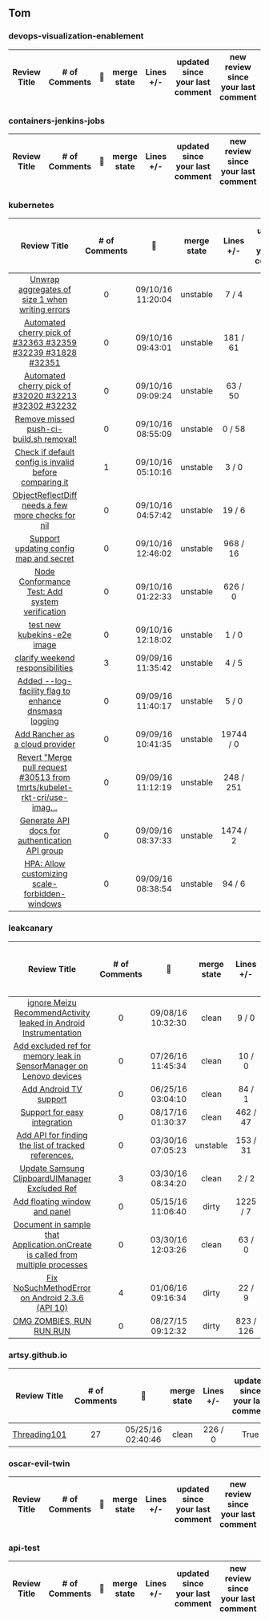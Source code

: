 ## Tom
### devops-visualization-enablement
|Review Title | # of Comments | :date: | merge state | Lines +/- | updated since your last comment | new review since your last comment | 
| :---: | :---: | :---: | :---: | :---: | :---: | :---: |
### containers-jenkins-jobs
|Review Title | # of Comments | :date: | merge state | Lines +/- | updated since your last comment | new review since your last comment | 
| :---: | :---: | :---: | :---: | :---: | :---: | :---: |
### kubernetes
|Review Title | # of Comments | :date: | merge state | Lines +/- | updated since your last comment | new review since your last comment | 
| :---: | :---: | :---: | :---: | :---: | :---: | :---: |
|[Unwrap aggregates of size 1 when writing errors](https://github.com/kubernetes/kubernetes/pull/32449) | 0 | 09/10/16 11:20:04 | unstable | 7 / 4 | True | True | 
|[Automated cherry pick of #32363 #32359 #32239 #31828 #32351](https://github.com/kubernetes/kubernetes/pull/32448) | 0 | 09/10/16 09:43:01 | unstable | 181 / 61 | True | True | 
|[Automated cherry pick of #32020 #32213 #32302 #32232](https://github.com/kubernetes/kubernetes/pull/32446) | 0 | 09/10/16 09:09:24 | unstable | 63 / 50 | True | True | 
|[Remove missed push-ci-build.sh removal!](https://github.com/kubernetes/kubernetes/pull/32444) | 0 | 09/10/16 08:55:09 | unstable | 0 / 58 | True | True | 
|[Check if default config is invalid before comparing it](https://github.com/kubernetes/kubernetes/pull/32438) | 1 | 09/10/16 05:10:16 | unstable | 3 / 0 | True | True | 
|[ObjectReflectDiff needs a few more checks for nil](https://github.com/kubernetes/kubernetes/pull/32434) | 0 | 09/10/16 04:57:42 | unstable | 19 / 6 | True | True | 
|[Support updating config map and secret](https://github.com/kubernetes/kubernetes/pull/32429) | 0 | 09/10/16 12:46:02 | unstable | 968 / 16 | True | True | 
|[Node Conformance Test: Add system verification](https://github.com/kubernetes/kubernetes/pull/32427) | 0 | 09/10/16 01:22:33 | unstable | 626 / 0 | True | True | 
|[test new kubekins-e2e image](https://github.com/kubernetes/kubernetes/pull/32426) | 0 | 09/10/16 12:18:02 | unstable | 1 / 0 | True | True | 
|[clarify weekend responsibilities](https://github.com/kubernetes/kubernetes/pull/32423) | 3 | 09/09/16 11:35:42 | unstable | 4 / 5 | True | True | 
|[Added --log-facility flag to enhance dnsmasq logging](https://github.com/kubernetes/kubernetes/pull/32422) | 0 | 09/09/16 11:40:17 | unstable | 5 / 0 | True | True | 
|[Add Rancher as a cloud provider](https://github.com/kubernetes/kubernetes/pull/32419) | 0 | 09/09/16 10:41:35 | unstable | 19744 / 0 | True | True | 
|[Revert "Merge pull request #30513 from tmrts/kubelet-rkt-cri/use-imag…](https://github.com/kubernetes/kubernetes/pull/32410) | 0 | 09/09/16 11:12:19 | unstable | 248 / 251 | True | True | 
|[Generate API docs for authentication API group](https://github.com/kubernetes/kubernetes/pull/32409) | 0 | 09/09/16 08:37:33 | unstable | 1474 / 2 | True | True | 
|[HPA: Allow customizing scale-forbidden-windows](https://github.com/kubernetes/kubernetes/pull/32408) | 0 | 09/09/16 08:38:54 | unstable | 94 / 6 | True | True | 
### leakcanary
|Review Title | # of Comments | :date: | merge state | Lines +/- | updated since your last comment | new review since your last comment | 
| :---: | :---: | :---: | :---: | :---: | :---: | :---: |
|[ignore Meizu RecommendActivity leaked in Android Instrumentation](https://github.com/square/leakcanary/pull/596) | 0 | 09/08/16 10:32:30 | clean | 9 / 0 | True | True | 
|[Add excluded ref for memory leak in SensorManager on Lenovo devices](https://github.com/square/leakcanary/pull/571) | 0 | 07/26/16 11:45:34 | clean | 10 / 0 | True | True | 
|[Add Android TV support](https://github.com/square/leakcanary/pull/551) | 0 | 06/25/16 03:04:10 | clean | 84 / 1 | True | True | 
|[Support for easy integration](https://github.com/square/leakcanary/pull/527) | 0 | 08/17/16 01:30:37 | clean | 462 / 47 | True | True | 
|[Add API for finding the list of tracked references.](https://github.com/square/leakcanary/pull/480) | 0 | 03/30/16 07:05:23 | unstable | 153 / 31 | True | True | 
|[Update Samsung ClipboardUIManager Excluded Ref](https://github.com/square/leakcanary/pull/479) | 3 | 03/30/16 08:34:20 | clean | 2 / 2 | True | True | 
|[Add floating window and panel](https://github.com/square/leakcanary/pull/460) | 0 | 05/15/16 11:06:40 | dirty | 1225 / 7 | True | True | 
|[Document in sample that Application.onCreate is called from multiple processes](https://github.com/square/leakcanary/pull/411) | 0 | 03/30/16 12:03:26 | clean | 63 / 0 | True | True | 
|[Fix NoSuchMethodError on Android 2.3.6 (API 10)](https://github.com/square/leakcanary/pull/370) | 4 | 01/06/16 09:16:34 | dirty | 22 / 9 | True | True | 
|[OMG ZOMBIES, RUN RUN RUN](https://github.com/square/leakcanary/pull/257) | 0 | 08/27/15 09:12:32 | dirty | 823 / 126 | True | True | 
### artsy.github.io
|Review Title | # of Comments | :date: | merge state | Lines +/- | updated since your last comment | new review since your last comment | 
| :---: | :---: | :---: | :---: | :---: | :---: | :---: |
|[Threading101](https://github.com/artsy/artsy.github.io/pull/230) | 27 | 05/25/16 02:40:46 | clean | 226 / 0 | True | True | 
### oscar-evil-twin
|Review Title | # of Comments | :date: | merge state | Lines +/- | updated since your last comment | new review since your last comment | 
| :---: | :---: | :---: | :---: | :---: | :---: | :---: |
### api-test
|Review Title | # of Comments | :date: | merge state | Lines +/- | updated since your last comment | new review since your last comment | 
| :---: | :---: | :---: | :---: | :---: | :---: | :---: |
